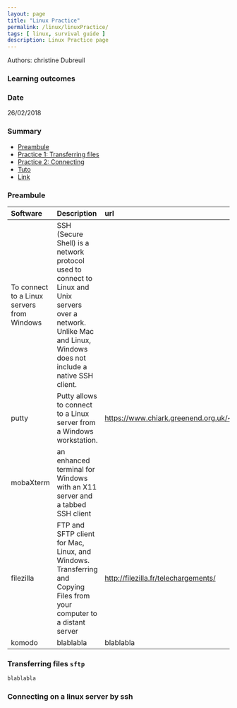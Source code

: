 ```yaml
---
layout: page
title: "Linux Practice"
permalink: /linux/linuxPractice/
tags: [ linux, survival guide ]
description: Linux Practice page
---
```


Authors: christine Dubreuil

### Learning outcomes

### Date
26/02/2018

### Summary

<!-- TOC depthFrom:2 depthTo:2 withLinks:1 updateOnSave:1 orderedList:0 -->
- [Preambule](#preambule)
- [Practice 1: Transferring files](#practice-1)
- [Practice 2: Connecting](#practice-2)
- [Tuto](#tuto)
- [Link](#link)

<a name="preambule"></a>
### Preambule

| Software  | Description | url | 
| :------------- | :------------- | :------------- | 
| To connect to a Linux servers from Windows | SSH (Secure Shell) is a network protocol used to connect to Linux and Unix servers over a network. Unlike Mac and Linux, Windows does not include a native SSH client. 
| putty | Putty allows to  connect to a Linux server from a Windows workstation.   | https://www.chiark.greenend.org.uk/~sgtatham/putty/latest.html| https://mobaxterm.mobatek.net/ |
| mobaXterm |an enhanced terminal for Windows with an X11 server and a tabbed SSH client
| filezilla |  FTP and SFTP client for Mac, Linux, and Windows. Transferring and Copying Files from your computer to a distant server | http://filezilla.fr/telechargements/  | 
| komodo|  blablabla  | blablabla | 

<a name="practice-1"></a>
### Transferring files `sftp`

```ruby
blablabla
```

<a name="practice-2"></a>
### Connecting on a linux server by ssh


